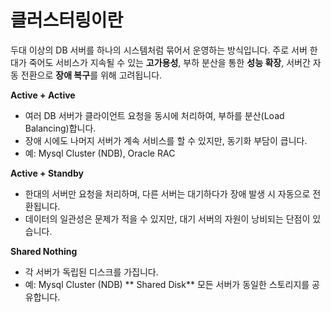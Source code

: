 # 클러스터링이란
두대 이상의 DB 서버를 하나의 시스템처럼 묶어서 운영하는 방식입니다. 
주로 서버 한대가 죽어도 서비스가 지속될 수 있는 **고가용성**, 부하 분산을 통한 **성능 확장**, 서버간 자동 전환으로 **장애 복구**를 위해 고려됩니다.

**Active + Active**
* 여러 DB 서버가 클라이언트 요청을 동시에 처리하여, 부하를 분산(Load Balancing)합니다.
* 장애 시에도 나머지 서버가 계속 서비스를 할 수 있지만, 동기화 부담이 큽니다.
* 예: Mysql Cluster (NDB), Oracle RAC

**Active + Standby**
* 한대의 서버만 요청을 처리하며, 다른 서버는 대기하다가 장애 발생 시 자동으로 전환됩니다.
* 데이터의 일관성은 문제가 적을 수 있지만, 대기 서버의 자원이 낭비되는 단점이 있습니다.

**Shared Nothing**
* 각 서버가 독립된 디스크를 가집니다.
* 예: Mysql Cluster (NDB)
** Shared Disk**
모든 서버가 동일한 스토리지를 공유합니다. 
